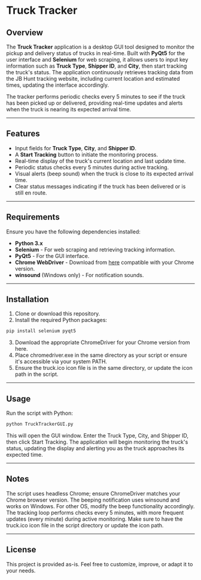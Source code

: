 # Truck Tracker

## Overview
The **Truck Tracker** application is a desktop GUI tool designed to monitor the pickup and delivery status of trucks in real-time. Built with **PyQt5** for the user interface and **Selenium** for web scraping, it allows users to input key information such as **Truck Type**, **Shipper ID**, and **City**, then start tracking the truck's status. The application continuously retrieves tracking data from the JB Hunt tracking website, including current location and estimated times, updating the interface accordingly.

The tracker performs periodic checks every 5 minutes to see if the truck has been picked up or delivered, providing real-time updates and alerts when the truck is nearing its expected arrival time.

---

## Features
- Input fields for **Truck Type**, **City**, and **Shipper ID**.
- A **Start Tracking** button to initiate the monitoring process.
- Real-time display of the truck's current location and last update time.
- Periodic status checks every 5 minutes during active tracking.
- Visual alerts (beep sound) when the truck is close to its expected arrival time.
- Clear status messages indicating if the truck has been delivered or is still en route.

---

## Requirements
Ensure you have the following dependencies installed:

- **Python 3.x**
- **Selenium** - For web scraping and retrieving tracking information.
- **PyQt5** - For the GUI interface.
- **Chrome WebDriver** - Download from [here](https://sites.google.com/chromium.org/driver/) compatible with your Chrome version.
- **winsound** (Windows only) - For notification sounds.

---

## Installation
1. Clone or download this repository.
2. Install the required Python packages:

```bash
pip install selenium pyqt5
```
3. Download the appropriate ChromeDriver for your Chrome version from here.
4. Place chromedriver.exe in the same directory as your script or ensure it's accessible via your system PATH.
5. Ensure the truck.ico icon file is in the same directory, or update the icon path in the script.

--- 

## Usage
Run the script with Python:
```bash
python TruckTrackerGUI.py
```
This will open the GUI window. Enter the Truck Type, City, and Shipper ID, then click Start Tracking. The application will begin monitoring the truck's status, updating the display and alerting you as the truck approaches its expected time.

---

## Notes
The script uses headless Chrome; ensure ChromeDriver matches your Chrome browser version.
The beeping notification uses winsound and works on Windows. For other OS, modify the beep functionality accordingly.
The tracking loop performs checks every 5 minutes, with more frequent updates (every minute) during active monitoring.
Make sure to have the truck.ico icon file in the script directory or update the icon path.

---

## License
This project is provided as-is. Feel free to customize, improve, or adapt it to your needs.